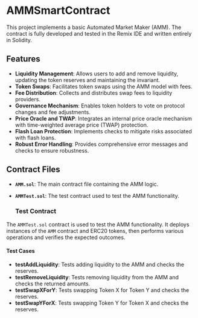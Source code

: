 # AMMSmartContract
This project implements a basic Automated Market Maker (AMM). The contract is fully developed and tested in the Remix IDE and written entirely in Solidity.

## Features

- **Liquidity Management**: Allows users to add and remove liquidity, updating the token reserves and maintaining the invariant.
- **Token Swaps**: Facilitates token swaps using the AMM model with fees.
- **Fee Distribution**: Collects and distributes swap fees to liquidity providers.
- **Governance Mechanism**: Enables token holders to vote on protocol changes and fee adjustments.
- **Price Oracle and TWAP**: Integrates an internal price oracle mechanism with time-weighted average price (TWAP) protection.
- **Flash Loan Protection**: Implements checks to mitigate risks associated with flash loans.
- **Robust Error Handling**: Provides comprehensive error messages and checks to ensure robustness.

## Contract Files

- **`AMM.sol`**: The main contract file containing the AMM logic.
- **`AMMTest.sol`**: The test contract used to test the AMM functionality.

  ### Test Contract

The `AMMTest.sol` contract is used to test the AMM functionality. It deploys instances of the `AMM` contract and ERC20 tokens, then performs various operations and verifies the expected outcomes.

#### Test Cases

- **testAddLiquidity**: Tests adding liquidity to the AMM and checks the reserves.
- **testRemoveLiquidity**: Tests removing liquidity from the AMM and checks the returned amounts.
- **testSwapXForY**: Tests swapping Token X for Token Y and checks the reserves.
- **testSwapYForX**: Tests swapping Token Y for Token X and checks the reserves.
